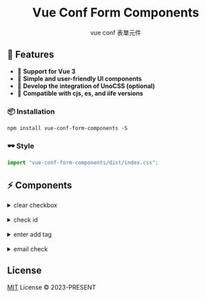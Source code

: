 <h1 align="center">Vue Conf Form Components</h1>

<p align="center">
 vue conf 表單元件
</p>

## 🚀 Features

- 🎪 **Support for Vue 3**
- 🦾 **Simple and user-friendly UI components**
- 🔋 **Develop the integration of UnoCSS (optional)**
- 🔩 **Compatible with cjs, es, and iife versions**

### 📦 Installation

```
npm install vue-conf-form-components -S
```

### 🕶 Style

```javascript
import "vue-conf-form-components/dist/index.css";
```

## ⚡ Components

<details>
  <summary>clear checkbox</summary>

```javascript
import { FCheckboxClear } from "vue-conf-form-components";

const value = ref([]);
const data = ["option1", "option2", "option3", "option4", "option5"];
```

```html
<f-checkbox-clear
  :data="data"
  :cur-value="value"
  @update="(val) => value = val "
></f-checkbox-clear>
```

</details>

<br/>

<details>
  <summary>check id</summary>

```javascript
import { FIdInput } from "vue-conf-form-components";

const idNo = ref("");
```

```html
<f-id-input v-model="idNo"></f-id-input>
```

</details>

<br/>

<details>
  <summary>enter add tag</summary>


```javascript
import { FormTagsInput } from "vue-conf-form-components";
const tags = ref(['aaaa','bbbb']);
```

```html
<form-tags-input :tags="tags"/>
```

</details>

<br/>

<details>
  <summary>email check</summary>


```javascript
import { FormEmailInputNew } from "vue-conf-form-components";

const message = ref("");
```

```html
<form-email-input-new v-model="message" :options="options" />
```

</details>

## License

[MIT](./LICENSE) License &copy; 2023-PRESENT
